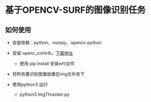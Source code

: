 # 基于OPENCV-SURF的图像识别任务

## 如何使用

- 安装依赖：python、numpy、opencv-python

- 安装 openc_contrib，[下载地址](https://pypi.python.org/pypi/opencv-contrib-python)

  - 使用 pip install 安装whl文件

- 将所有要识别图像放置在img文件夹下

- 使用python3 运行

  - python3 ImgThracker.py

  ​